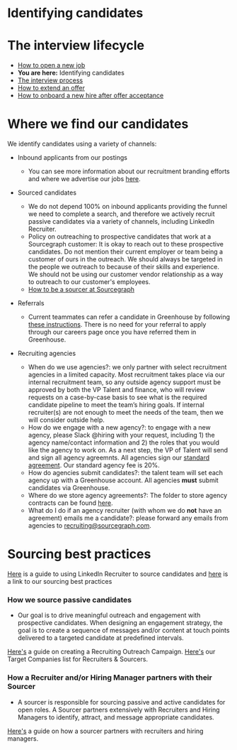 # Identifying candidates

# The interview lifecycle

- [How to open a new job](./opening_a_new_job.md)
- **You are here:** Identifying candidates
- [The interview process](interview_process.md)
- [How to extend an offer ](./extending_an_offer.md)
- [How to onboard a new hire after offer acceptance](./after_the_offer.md)

# Where we find our candidates

We identify candidates using a variety of channels:

- Inbound applicants from our postings
  - You can see more information about our recruitment branding efforts and where we advertise our jobs [here](../process/recruitment_branding.md).
- Sourced candidates
  - We do not depend 100% on inbound applicants providing the funnel we need to complete a search, and therefore we actively recruit passive candidates via a variety of channels, including LinkedIn Recruiter.
  - Policy on outreaching to prospective candidates that work at a Sourcegraph customer: It is okay to reach out to these prospective candidates. Do not mention their current employer or team being a customer of ours in the outreach. We should always be targeted in the people we outreach to because of their skills and experience. We should not be using our customer vendor relationship as a way to outreach to our customer's employees.
  - [How to be a sourcer at Sourcegraph](how_to_be_a_sourcer_at_sourcegraph.md)
- Referrals
  - Current teammates can refer a candidate in Greenhouse by following [these instructions](https://support.greenhouse.io/hc/en-us/articles/201982560-Submit-referrals). There is no need for your referral to apply through our careers page once you have referred them in Greenhouse.
- Recruiting agencies

  - When do we use agencies?: we only partner with select recruitment agencies in a limited capacity. Most recruitment takes place via our internal recruitment team, so any outside agency support must be approved by both the VP Talent and finance, who will review requests on a case-by-case basis to see what is the required candidate pipeline to meet the team’s hiring goals. If internal recruiter(s) are not enough to meet the needs of the team, then we will consider outside help.
  - How do we engage with a new agency?: to engage with a new agency, please Slack @hiring with your request, including 1) the agency name/contact information and 2) the roles that you would like the agency to work on. As a next step, the VP of Talent will send and sign all agency agreemnts. All agencies sign our [standard agreement](https://docs.google.com/document/d/1IU_eWoZxEGQS8RRcjuUPfVD-byWScn5bsZE3e3oFZQ0/edit). Our standard agency fee is 20%.
  - How do agencies submit candidates?: the talent team will set each agency up with a Greenhouse account. All agencies **must** submit candidates via Greenhouse.
  - Where do we store agency agreements?: The folder to store agency contracts can be found [here](https://drive.google.com/drive/u/0/folders/1aEtbTvcQF7hfd3mHH0JMgBhlFLYL4piq).
  - What do I do if an agency recruiter (with whom we do **not** have an agreement) emails me a candidate?: please forward any emails from agencies to recruiting@sourcegraph.com.

# Sourcing best practices

[Here](linkedin.md) is a guide to using LinkedIn Recruiter to source candidates and [here](how_to_be_a_sourcer_at_sourcegraph.md#sourcing-best-practices) is a link to our sourcing best practices

### How we source passive candidates

- Our goal is to drive meaningful outreach and engagement with prospective candidates. When designing an engagement strategy, the goal is to create a sequence of messages and/or content at touch points delivered to a targeted candidate at predefined intervals.

[Here's](https://docs.google.com/document/d/1c2ZI6IfvkK7syuo8aIBSnWpCF8SqAD12TiPSkTKqhp4/edit) a guide on creating a Recruiting Outreach Campaign.
[Here's](https://docs.google.com/spreadsheets/d/1dEVe7YUGJrQvu6zKk0iVZ9VbOhqF-ZDTDdzUT2P2f04/edit#gid=1234033687) our Target Companies list for Recruiters & Sourcers.

### How a Recruiter and/or Hiring Manager partners with their Sourcer

- A sourcer is responsible for sourcing passive and active candidates for open roles. A Sourcer partners extensively with Recruiters and Hiring Managers to identify, attract, and message appropriate candidates.

[Here's](how_to_be_a_sourcer_at_sourcegraph.md) a guide on how a sourcer partners with recruiters and hiring managers.
